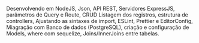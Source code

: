 Desenvolvendo em NodeJS, Json, API REST, Servidores ExpressJS, parâmetros de Query e Route, CRUD Listagem dos registros, estrutura de controllers,  Ajustando as sintaxes de import,  ESLint, Prettier e EditorConfig, Miagração com Banco de dados (PostgreSQL), criação e configuração de Models, where com sequelize, Joins/InnerJoins entre tabelas.